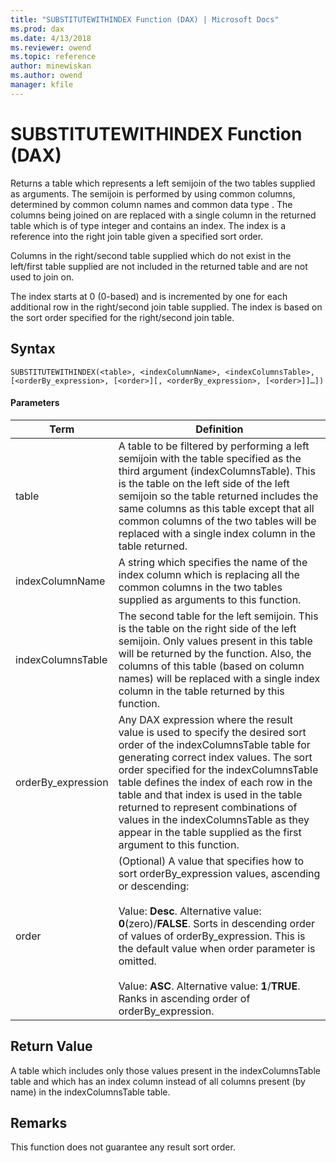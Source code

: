 ```yaml
---
title: "SUBSTITUTEWITHINDEX Function (DAX) | Microsoft Docs"
ms.prod: dax
ms.date: 4/13/2018
ms.reviewer: owend
ms.topic: reference
author: minewiskan
ms.author: owend
manager: kfile
---
```

# SUBSTITUTEWITHINDEX Function (DAX)
  
Returns a table which represents a left semijoin of the two tables supplied as arguments. The semijoin is performed by using common columns, determined by common column names and common data type . The columns being joined on are replaced with a single column in the returned table which is of type integer and contains an index. The index is a reference into the right join table given a specified sort order.  
  
Columns in the right/second table supplied which do not exist in the left/first table supplied are not included in the returned table and are not used to join on.  
  
The index starts at 0 (0-based) and is incremented by one for each additional row in the right/second join table supplied. The index is based on the sort order specified for the right/second join table.  
  
## Syntax  
  
```  
SUBSTITUTEWITHINDEX(<table>, <indexColumnName>, <indexColumnsTable>, [<orderBy_expression>, [<order>][, <orderBy_expression>, [<order>]]…])  
```  
  
#### Parameters  
  
|Term|Definition|  
|--------|--------------|  
|table|A table to be filtered by performing a left semijoin with the table specified as the third argument (indexColumnsTable). This is the table on the left side of the left semijoin so the table returned includes the same columns as this table except that all common columns of the two tables will be replaced with a single index column in the table returned.|  
|indexColumnName|A string which specifies the name of the index column which is replacing all the common columns in the two tables supplied as arguments to this function.|  
|indexColumnsTable|The second table for the left semijoin. This is the table on the right side of the left semijoin. Only values present in this table will be returned by the function. Also, the columns of this table (based on column names) will be replaced with a single index column in the table returned by this function.|  
|orderBy_expression|Any DAX expression where the result value is used to specify the desired sort order of the indexColumnsTable table for generating correct index values. The sort order specified for the indexColumnsTable table defines the index of each row in the table and that index is used in the table returned to represent combinations of values in the indexColumnsTable as they appear in the table supplied as the first argument to this function.|  
|order|(Optional) A value that specifies how to sort orderBy_expression values, ascending or descending:<br /><br />Value: **Desc**. Alternative value:  **0**(zero)/**FALSE**. Sorts in descending order of values of orderBy_expression. This is the default value when order parameter is omitted.<br /><br />Value: **ASC**. Alternative value:  **1**/**TRUE**. Ranks in ascending order of orderBy_expression.|  
  
## Return Value  
A table which includes only those values present in the indexColumnsTable table and which has an index column instead of all columns present (by name) in the indexColumnsTable table.  
  
## Remarks  
This function does not guarantee any result sort order.  
  

